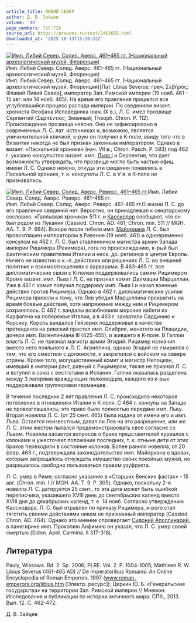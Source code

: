 ```yaml
---
article_title: ЛИБИЙ СЕВЕР
author: Д. В. Зайцев
volume: '40'
page_numbers: 725-726
source_url: https://pravenc.ru/text/2463655.html
downloaded_at: '2025-10-13T15:30:22Z'
---
```


[![Имп. Либий Север. Солид. Аверс. 461–465 гг. (Национальный археологический музей, Флоренция)](https://pravenc.ru/data/2019/08/18/1236506563/i200.jpg "Кликните для увеличения картинки")](https://pravenc.ru/data/2019/08/18/1236506563/i400.jpg)Имп. Либий Север. Солид. Аверс. 461–465 гг. (Национальный археологический музей, Флоренция)  
Имп. Либий Север. Солид. Аверс. 461–465 гг. (Национальный археологический музей, Флоренция)[Лат. Libius Severus; греч. Σεβῆρος; Флавий Ливий Север], император Зап. Римской империи (19 нояб. 461 - 15 авг. или 14 нояб. 465). На время его правления пришелся все углублявшийся процесс распада империи. По сведениям визант. хрониста Феофана Исповедника (нач. IX в.), Л. С. имел прозвище Серпентий (Σερπέντιος; Змеиный; Theoph. Chron. P. 112). Происхождение прозвища неясно. Оно не зафиксировано в современных Л. С. лат. источниках и, возможно, является уничижительной кличкой, к-рую он получил в К-поле, ввиду того что в Византии никогда не был признан законным императором. Однако в визант. «Пасхальной хронике» (нач. VII в.; Chron. Pasch. P. 593) под 462 г. указано консульство визант. имп. [Льва I](<https://pravenc.ru/text/Лев I.html>) и Серпентия, что дает возможность утверждать, что прозвище могло быть частью офиц. имени Л. С. Однако неясно, откуда эти сведения появились в Пасхальной хронике, т. к. консулаты Л. С. в V в. в К-поле не признавались.

[![Имп. Либий Север. Солид. Аверс. Реверс. 461–465 гг.](https://pravenc.ru/data/2019/08/18/1236504850/i200.jpg "Кликните для увеличения картинки")](https://pravenc.ru/data/2019/08/18/1236504850/i400.jpg)Имп. Либий Север. Солид. Аверс. Реверс. 461–465 гг.  
Имп. Либий Север. Солид. Аверс. Реверс. 461–465 гг.О жизни Л. С. до его правления сведений нет. Вероятно, он принадлежал к сенаторскому сословию. «Галльская хроника» 511 г. и [Кассиодор](https://pravenc.ru/text/Кассиодор.html) сообщают, что он был родом из Лукании (Cassiod. Chron. AD. 461; Chron. min. 511 // MGH. AA. T. 9. P. 664). Вскоре после гибели имп. [Майориана](https://pravenc.ru/text/Майориан.html) Л. С. был провозглашен императором в Равенне (19 нояб. 461) и одновременно консулом на 462 г. Л. С. был ставленником магистра армии Запада империи Рицимера (Рекимера), гота по происхождению, к-рый был фактическим правителем Италии и неск. др. регионов в центре Европы. Ничего не известно о к.-л. действиях или решениях Л. С. во внешней политике и взаимоотношениях с варварами. В 463-465 гг. все дипломатические связи с К-полем поддерживались самим Рицимером. Кроме визант. имп. Льва I Л. С. не признал комит Далмации Марцеллин. Уже в 461 г. комит получил поддержку имп. Льва I и начал военные действия против Рицимера. Однако в 462 г. дипломатические усилия Рицимера привели к тому, что Лев убедил Марцеллина прекратить на время боевые действия, хотя напряжение между ним и Рицимером сохранялось. С 462 г. вандалы возобновили морские набеги из Карфагена на побережье Италии, а в 463 г. захватили Сардинию и Корсику. Король вандалов Гейзерих поддерживал в качестве претендента на римский престол имп. Олибрия, женатого на Плацидии, дочери имп. Валентиниана III (425-455), и жившего в К-поле. В Галлии власть Л. С. не признал магистр армии Эгидий. Рицимер назначил вместо него лояльного к Л. С. Агриппина, однако Эгидий не смирился с тем, что его сместили с должности, и закрепился с войском на севере страны. Кроме того, могущественный комит и магистр Непоциан, имевший в империи ранг, равный с Рицимером, также не признал Л. С. и вступил в союз с вестготами в Испании. Галлия оказалась разделена между 3 лагерями враждующих полководцев, каждого из к-рых поддерживали группировки германцев.

В течение последних 2 лет правления Л. С. происходило некоторое потепление в отношениях Италии и К-поля. С 464 г. консулы на Западе не провозглашались; это право было полностью передано имп. Льву. Вторая новелла Л. С. (от 25 сент. 465) была издана от имени его и имп. Льва. Остается неизвестным, давал ли Лев на это разрешение, или же Л. С. этим жестом пытался продемонстрировать свое согласие со Львом. Новелла касается вопросов о браке представителей куриалов с колонами и ужесточает положение последних, т. к. отныне дети от этих браков переходили в состояние колонов. Более ранняя новелла, от 20 февр. 463 г., подтверждала законодательство имп. Майориана о вдовах, которым запрещалось отчуждать имущество своих покойных мужей, но разрешалось свободно пользоваться правом узуфрукта.

Л. С. умер в Риме; согласно указанию в «Старших Венских фастах» - 15 авг. (Chron. min. I // MGH. AA. Т. 9. P. 305). Однако, поскольку 2-я новелла Л. С. датируется 25 сент., то эта дата может быть ошибкой переписчика, указавшего XVIII день до сентябрьских календ вместо XVIII дня до декабрьских календ, т. е. 14 нояб. Согласно утверждению Кассиодора, Л. С. был отравлен по приказу Рицимера, к-рого стал тяготить своими действиями никем не признанный император (Cassiоd. Chron. AD. 464). Однако это мнение опровергает [Сидоний Аполлинарий](<https://pravenc.ru/text/Сидоний Аполлинарий.html>), в панегирике имп. Прокопию Анфимию он указал, что Л. С. умер своей смертью (Sidon. Apol. Carmina. II 317-318).

## Литература

Pauly, Wissowa. Bd. 2. Sp. 2006; PLRE. Vol. 2. P. 1004-1005; Mathisen R. W. Libius Severus (461-465 AD) // De Imperatoribus Romanis: An Online Encyclopedia of Roman Emperors. 1997 (www.roman-emperors.org/libius.htm [Электр. ресурс]); Циркин Ю. Б. «Генеральские государства» на территории Зап. Римской империи // Мнемон: Исследования и публикации по истории античного мира. СПб., 2013. Вып. 12. С. 462-472.

Д. В. Зайцев
